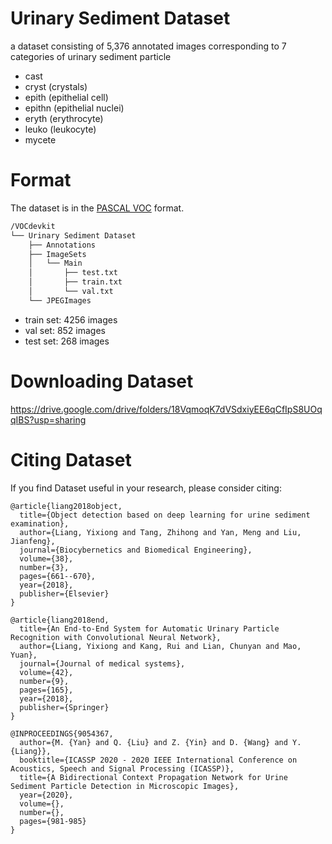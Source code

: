# Urinary Sediment Dataset
a dataset consisting of 5,376 annotated images corresponding to 7 categories of urinary sediment particle

- cast
- cryst (crystals)
- epith (epithelial cell)
- epithn (epithelial nuclei)
- eryth (erythrocyte) 
- leuko (leukocyte)
- mycete

# Format
The dataset is in the [PASCAL VOC](https://pjreddie.com/projects/pascal-voc-dataset-mirror/) format.



```sh
/VOCdevkit
└── Urinary Sediment Dataset
    ├── Annotations
    ├── ImageSets
    │   └── Main
    │       ├── test.txt
    │       ├── train.txt
    │       └── val.txt
    └── JPEGImages
```

- train set: 4256 images
- val set: 852 images
- test set: 268 images


# Downloading Dataset
https://drive.google.com/drive/folders/18VqmoqK7dVSdxiyEE6qCfIpS8UOqqIBS?usp=sharing

# Citing Dataset
If you find Dataset useful in your research, please consider citing:

    @article{liang2018object,
      title={Object detection based on deep learning for urine sediment examination},
      author={Liang, Yixiong and Tang, Zhihong and Yan, Meng and Liu, Jianfeng},
      journal={Biocybernetics and Biomedical Engineering},
      volume={38},
      number={3},
      pages={661--670},
      year={2018},
      publisher={Elsevier}
    }

    @article{liang2018end,
      title={An End-to-End System for Automatic Urinary Particle Recognition with Convolutional Neural Network},
      author={Liang, Yixiong and Kang, Rui and Lian, Chunyan and Mao, Yuan},
      journal={Journal of medical systems},
      volume={42},
      number={9},
      pages={165},
      year={2018},
      publisher={Springer}
    }

    @INPROCEEDINGS{9054367, 
      author={M. {Yan} and Q. {Liu} and Z. {Yin} and D. {Wang} and Y. {Liang}}, 
      booktitle={ICASSP 2020 - 2020 IEEE International Conference on Acoustics, Speech and Signal Processing (ICASSP)}, 
      title={A Bidirectional Context Propagation Network for Urine Sediment Particle Detection in Microscopic Images}, 
      year={2020}, 
      volume={}, 
      number={}, 
      pages={981-985}
    }
